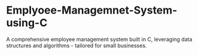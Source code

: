 # Emplyoee-Managemnet-System-using-C
A comprehensive employee management system built in C, leveraging data structures and algorithms - tailored for small businesses.
